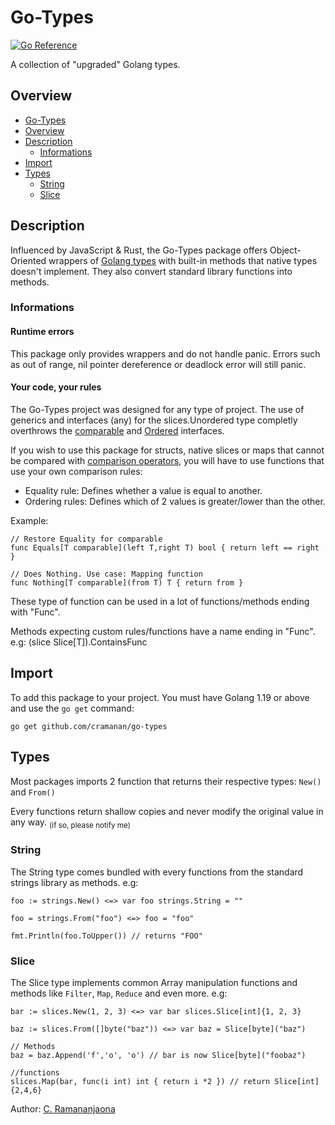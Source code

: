 # Go-Types

[![Go Reference](https://pkg.go.dev/badge/github.com/cramanan/go-types.svg)](https://pkg.go.dev/github.com/cramanan/go-types)

A collection of "upgraded" Golang types.

## Overview

-   [Go-Types](#go-types)
-   [Overview](#overview)
-   [Description](#description)
    -   [Informations](#informations)
-   [Import](#import)
-   [Types](#types)
    -   [String](#string)
    -   [Slice](#slice)

## Description

Influenced by JavaScript & Rust, the Go-Types package offers Object-Oriented wrappers of [Golang types](https://go.dev/ref/spec#Types) with built-in methods that native types doesn't implement.
They also convert standard library functions into methods.

### Informations

#### Runtime errors

This package only provides wrappers and do not handle panic. Errors such as out of range, nil pointer dereference or deadlock error will still panic.

#### Your code, your rules

The Go-Types project was designed for any type of project. The use of generics and interfaces (any) for the slices.Unordered type completly overthrows the [comparable](https://go.dev/blog/comparable) and [Ordered](https://pkg.go.dev/cmp#Ordered) interfaces.

If you wish to use this package for structs, native slices or maps that cannot be compared with [comparison operators](https://go.dev/ref/spec#Comparison_operators), you will have to use functions that use your own comparison rules:

-   Equality rule: Defines whether a value is equal to another.
-   Ordering rules: Defines which of 2 values is greater/lower than the other.

Example:

```golang
// Restore Equality for comparable
func Equals[T comparable](left T,right T) bool { return left == right }

// Does Nothing. Use case: Mapping function
func Nothing[T comparable](from T) T { return from }
```

These type of function can be used in a lot of functions/methods ending with "Func".

Methods expecting custom rules/functions have a name ending in "Func". e.g: (slice Slice[T]).ContainsFunc <!--add link that tracks line -->

## Import

To add this package to your project. You must have Golang 1.19 or above and
use the `go get` command:

```
go get github.com/cramanan/go-types
```

## Types

Most packages imports 2 function that returns their respective types: `New()` and `From()`

Every functions return shallow copies and never modify the original value in any way. <sub>(if so, please notify me)</sub>

### String

The String type comes bundled with every functions from the standard strings library as methods. e.g:

```golang
foo := strings.New() <=> var foo strings.String = ""

foo = strings.From("foo") <=> foo = "foo"

fmt.Println(foo.ToUpper()) // returns "FOO"
```

### Slice

The Slice type implements common Array manipulation functions and methods like `Filter`, `Map`, `Reduce` and even more. e.g:

```golang
bar := slices.New(1, 2, 3) <=> var bar slices.Slice[int]{1, 2, 3}

baz := slices.From([]byte("baz")) <=> var baz = Slice[byte]("baz")

// Methods
baz = baz.Append('f','o', 'o') // bar is now Slice[byte]("foobaz")

//functions
slices.Map(bar, func(i int) int { return i *2 }) // return Slice[int]{2,4,6}
```

Author: [C. Ramananjaona](https://github.com/cramanan)
